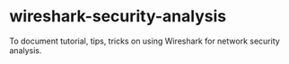 # wireshark-security-analysis
To document tutorial, tips, tricks on using Wireshark for network security analysis.
